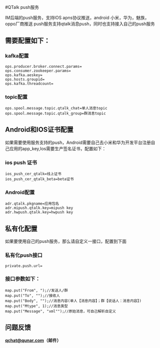 #QTalk push服务

IM后端的push服务，支持IOS apns协议推送，android 小米，华为，魅族，oppo厂商推送
push服务支持qtalk消息push，同时也支持接入自己的push服务

## 需要配置如下：

### kafka配置

```
ops.producer.broker.connect.params=
ops.consumer.zookeeper.params=
ops.kafka.aeskey=
ops.hosts.groupid=
ops.kafka.threadcount=
```

### topic配置
```
ops.spool.message.topic.qtalk_chat=单人消息topic
ops.spool.message.topic.qtalk_group=群消息topic
```

## Android和IOS证书配置

如果需要使用服务支持的push，Android需要自己去小米和华为开发平台注册自己应用的app_key,Ios需要生产签名证书，配置如下：

### ios push 证书

```
ios_push_cer_qtalk=线上证书
ios_push_cer_qtalk_beta=beta证书
```

### Android配置

```
adr.qtalk.pkgname=应用包名
adr.mipush.qtalk.key=mipush key
adr.hwpush.qtalk.key=hwpush key
```

## 私有化配置

如果要使用自己的push服务，那么请自定义一接口，配置到下面

### 私有化push接口

```
private.push.url=
```

### 接口参数如下：

```
map.put("From", ");//发送人/群
map.put("To", "");//接收人
map.put("Body", "");//消息内容(单人【消息内容】；群【说话人：消息内容】)
map.put("Mtype", 1);//消息类型
map.put("Message", "xml"");//原始消息，可自己解析自定义
```

## 问题反馈

**qchat@qunar.com（邮件）**